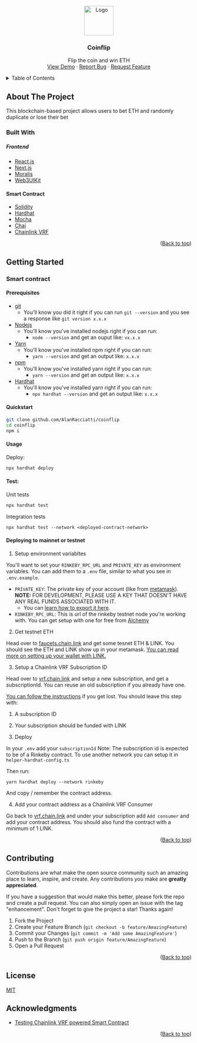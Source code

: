 <div id="top"></div>

<br />
<div align="center">
  <a href="https://github.com/othneildrew/Best-README-Template">
    <img src="https://i.gifer.com/origin/71/719ea2f44c791fc07e0e811940a0232b_w200.gif" alt="Logo" width="80" height="80">
  </a>

  <h3 align="center">Coinflip</h3>

  <p align="center">
    Flip the coin and win ETH
    <br />
    <a href="https://github.com/AlanRacciatti/coinflip">View Demo</a>
    ·
    <a href="https://github.com/AlanRacciatti/coinflip/issues">Report Bug</a>
    ·
    <a href="https://github.com/AlanRacciatti/coinflip/issues">Request Feature</a>
  </p>
</div>



<details>
  <summary>Table of Contents</summary>
  <ol>
    <li>
      <a href="#about-the-project">About The Project</a>
      <ul>
        <li><a href="#built-with">Built With</a></li>
      </ul>
    </li>
    <li>
      <a href="#getting-started">Getting Started</a>
      <ul>
        <li><a href="#smart-contract">Smart Contract</a></li>
      </ul>
    </li>
    <li><a href="#contributing">Contributing</a></li>
    <li><a href="#license">License</a></li>
    <li><a href="#acknowledgments">Acknowledgments</a></li>
  </ol>
</details>



<!-- ABOUT THE PROJECT -->
## About The Project

This blockchain-based project allows users to bet ETH and randomly duplicate or lose their bet

### Built With

##### Frontend

* [React.js](https://reactjs.org/)
* [Next.js](https://nextjs.org/)
* [Moralis](https://moralis.io/)
* [Web3UIKit](https://github.com/web3ui/web3uikit)

#### Smart Contract

* [Solidity](https://docs.soliditylang.org/en/v0.8.15/)
* [Hardhat](https://hardhat.org)
* [Mocha](https://mochajs.org/)
* [Chai](https://www.chaijs.com/)
* [Chainlink VRF](https://vrf.chain.link/)

<p align="right">(<a href="#top">Back to top</a>)</p>

## Getting Started

### Smart contract

#### Prerequisites

- [git](https://git-scm.com/book/en/v2/Getting-Started-Installing-Git)
  - You'll know you did it right if you can run `git --version` and you see a response like `git version x.x.x`
- [Nodejs](https://nodejs.org/en/)
  - You'll know you've installed nodejs right if you can run:
    - `node --version` and get an ouput like: `vx.x.x`
- [Yarn](https://yarnpkg.com/)
  - You'll know you've installed npm right if you can run:
    - `yarn --version` and get an output like: `x.x.x`
- [npm](https://www.npmjs.com/)
  - You'll know you've installed yarn right if you can run:
    - `yarn --version` and get an output like: `x.x.x`
- [Hardhat](https://hardhat.org/)
  - You'll know you've installed yarn right if you can run:
    - `npx hardhat --version` and get an output like: `x.x.x`

#### Quickstart

```bash
git clone github.com/AlanRacciatti/coinflip
cd coinflip
npm i
```
   
#### Usage   
Deploy:

```bash
npx hardhat deploy
```

#### Test:
Unit tests

```bash
npx hardhat test
```

Integration tests

```
npx hardhat test --network <deployed-contract-network>
```

#### Deploying to mainnet or testnet
1. Setup environment variabltes

You'll want to set your `RINKEBY_RPC_URL` and `PRIVATE_KEY` as environment variables. You can add them to a `.env` file, similar to what you see in `.env.example`.

- `PRIVATE_KEY`: The private key of your account (like from [metamask](https://metamask.io/)). **NOTE:** FOR DEVELOPMENT, PLEASE USE A KEY THAT DOESN'T HAVE ANY REAL FUNDS ASSOCIATED WITH IT.
  - You can [learn how to export it here](https://metamask.zendesk.com/hc/en-us/articles/360015289632-How-to-Export-an-Account-Private-Key).
- `RINKEBY_RPC_URL`: This is url of the rinkeby testnet node you're working with. You can get setup with one for free from [Alchemy](https://alchemy.com/?a=673c802981)

2. Get testnet ETH

Head over to [faucets.chain.link](https://faucets.chain.link/) and get some tesnet ETH & LINK. You should see the ETH and LINK show up in your metamask. [You can read more on setting up your wallet with LINK.](https://docs.chain.link/docs/deploy-your-first-contract/#install-and-fund-your-metamask-wallet)

3. Setup a Chainlink VRF Subscription ID

Head over to [vrf.chain.link](https://vrf.chain.link/) and setup a new subscription, and get a subscriptionId. You can reuse an old subscription if you already have one. 

[You can follow the instructions](https://docs.chain.link/docs/get-a-random-number/) if you get lost. You should leave this step with:

1. A subscription ID
2. Your subscription should be funded with LINK

3. Deploy

In your `.env` add your `subscriptionId`
Note: The subscription id is expected to be of a Rinkeby contract. To use another network you can setup it in `helper-hardhat-config.ts`

Then run:
```
yarn hardhat deploy --network rinkeby
```

And copy / remember the contract address. 

4. Add your contract address as a Chainlink VRF Consumer

Go back to [vrf.chain.link](https://vrf.chain.link) and under your subscription add `Add consumer` and add your contract address. You should also fund the contract with a minimum of 1 LINK. 


<p align="right">(<a href="#top">Back to top</a>)</p>

<!-- CONTRIBUTING -->
## Contributing

Contributions are what make the open source community such an amazing place to learn, inspire, and create. Any contributions you make are **greatly appreciated**.

If you have a suggestion that would make this better, please fork the repo and create a pull request. You can also simply open an issue with the tag "enhancement".
Don't forget to give the project a star! Thanks again!

1. Fork the Project
2. Create your Feature Branch (`git checkout -b feature/AmazingFeature`)
3. Commit your Changes (`git commit -m 'Add some AmazingFeature'`)
4. Push to the Branch (`git push origin feature/AmazingFeature`)
5. Open a Pull Request

<p align="right">(<a href="#top">Back to top</a>)</p>

<!-- LICENSE -->
## License

[MIT](https://choosealicense.com/licenses/mit/)

<!-- ACKNOWLEDGMENTS -->
## Acknowledgments

* [Testing Chainlink VRF powered Smart Contract](https://dev.to/abhikbanerjee99/testing-your-chainlink-vrf-powered-smart-contract-m3i)

<p align="right">(<a href="#top">Back to top</a>)</p>
